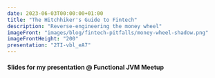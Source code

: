 ```yaml
---
date: 2023-06-03T00:00:00+01:00
title: "The Hitchhiker's Guide to Fintech"
description: "Reverse-engineering the money wheel"
imageFront: "images/blog/fintech-pitfalls/money-wheel-shadow.png"
imageFrontHeight: "200"
presentation: "2TI-vbl_eA7"
---
```


####  Slides for my presentation @ Functional JVM Meetup
